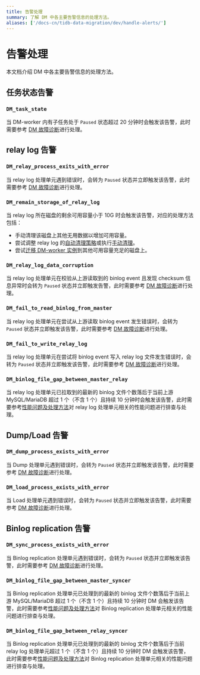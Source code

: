 ```yaml
---
title: 告警处理
summary: 了解 DM 中各主要告警信息的处理方法。
aliases: ['/docs-cn/tidb-data-migration/dev/handle-alerts/']
---
```


# 告警处理

本文档介绍 DM 中各主要告警信息的处理方法。

## 任务状态告警

### `DM_task_state`

当 DM-worker 内有子任务处于 `Paused` 状态超过 20 分钟时会触发该告警，此时需要参考 [DM 故障诊断](error-handling.md#dm-故障诊断)进行处理。

## relay log 告警

### `DM_relay_process_exits_with_error`

当 relay log 处理单元遇到错误时，会转为 `Paused` 状态并立即触发该告警，此时需要参考 [DM 故障诊断](error-handling.md#dm-故障诊断)进行处理。

### `DM_remain_storage_of_relay_log`

当 relay log 所在磁盘的剩余可用容量小于 10G 时会触发该告警，对应的处理方法包括：

- 手动清理该磁盘上其他无用数据以增加可用容量。
- 尝试调整 relay log 的[自动清理策略](relay-log.md#自动数据清理)或执行[手动清理](relay-log.md#手动数据清理)。
- 尝试[迁移 DM-worker 实例](cluster-operations.md#替换迁移-dm-worker-实例)到其他可用容量充足的磁盘上。

### `DM_relay_log_data_corruption`

当 relay log 处理单元在校验从上游读取到的 binlog event 且发现 checksum 信息异常时会转为 `Paused` 状态并立即触发告警，此时需要参考 [DM 故障诊断](error-handling.md#dm-故障诊断)进行处理。

### `DM_fail_to_read_binlog_from_master`

当 relay log 处理单元在尝试从上游读取 binlog event 发生错误时，会转为 `Paused` 状态并立即触发该告警，此时需要参考 [DM 故障诊断](error-handling.md#dm-故障诊断)进行处理。

### `DM_fail_to_write_relay_log`

当 relay log 处理单元在尝试将 binlog event 写入 relay log 文件发生错误时，会转为 `Paused` 状态并立即触发该告警，此时需要参考 [DM 故障诊断](error-handling.md#dm-故障诊断)进行处理。

### `DM_binlog_file_gap_between_master_relay`

当 relay log 处理单元已拉取到的最新的 binlog 文件个数落后于当前上游 MySQL/MariaDB 超过 1 个（不含 1 个）且持续 10 分钟时会触发该告警，此时需要参考[性能问题及处理方法](handle-performance-issues.md)对 relay log 处理单元相关的性能问题进行排查与处理。

## Dump/Load 告警

### `DM_dump_process_exists_with_error`

当 Dump 处理单元遇到错误时，会转为 `Paused` 状态并立即触发该告警，此时需要参考 [DM 故障诊断](error-handling.md#dm-故障诊断)进行处理。

### `DM_load_process_exists_with_error`

当 Load 处理单元遇到错误时，会转为 `Paused` 状态并立即触发该告警，此时需要参考 [DM 故障诊断](error-handling.md#dm-故障诊断)进行处理。

## Binlog replication 告警

### `DM_sync_process_exists_with_error`

当 Binlog replication 处理单元遇到错误时，会转为 `Paused` 状态并立即触发该告警，此时需要参考 [DM 故障诊断](error-handling.md#dm-故障诊断)进行处理。

### `DM_binlog_file_gap_between_master_syncer`

当 Binlog replication 处理单元已处理到的最新的 binlog 文件个数落后于当前上游 MySQL/MariaDB 超过 1 个（不含 1 个）且持续 10 分钟时 DM 会触发该告警，此时需要参考[性能问题及处理方法](handle-performance-issues.md)对 Binlog replication 处理单元相关的性能问题进行排查与处理。

### `DM_binlog_file_gap_between_relay_syncer`

当 Binlog replication 处理单元已处理到的最新的 binlog 文件个数落后于当前 relay log 处理单元超过 1 个（不含 1 个）且持续 10 分钟时 DM 会触发该告警，此时需要参考[性能问题及处理方法](handle-performance-issues.md)对 Binlog replication 处理单元相关的性能问题进行排查与处理。
